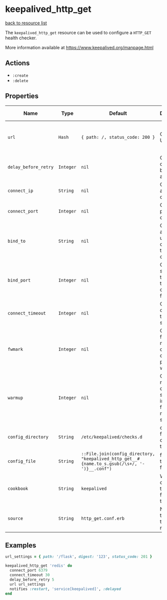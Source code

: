 # keepalived_http_get

[back to resource list](https://github.com/sous-chefs/keepalived#resources)

The `keepalived_http_get` resource can be used to configure a `HTTP_GET` health checker.

More information available at <https://www.keepalived.org/manpage.html>

## Actions

- `:create`
- `:delete`

## Properties

| Name                 | Type      | Default                                                                                      | Description                                                            | Allowed Values                                          |
|----------------------|-----------|----------------------------------------------------------------------------------------------|------------------------------------------------------------------------|---------------------------------------------------------|
| `url`                | `Hash`    | `{ path: /, status_code: 200 }`                                                              | Optional URL to test                                                   | `:path`, `:status_code`, `digest`, note all are symbols |
| `delay_before_retry` | `Integer` | `nil`                                                                                        | Optional delay before retry after failure                              |                                                         |
| `connect_ip`         | `String`  | `nil`                                                                                        | Optional IP address to connect to                                      |                                                         |
| `connect_port`       | `Integer` | `nil`                                                                                        | Optional port to connect to                                            |                                                         |
| `bind_to`            | `String`  | `nil`                                                                                        | Optional address to use to originate the connection                    |                                                         |
| `bind_port`          | `Integer` | `nil`                                                                                        | Optional source port to originate the connection from                  |                                                         |
| `connect_timeout`    | `Integer` | `nil`                                                                                        | Optional connection timeout in seconds                                 |                                                         |
| `fwmark`             | `Integer` | `nil`                                                                                        | Optional fwmark to mark all outgoing checker packets with              |                                                         |
| `warmup`             | `Integer` | `nil`                                                                                        | Optional random delay to start the initial check for maximum N seconds |                                                         |
| `config_directory`   | `String`  | `/etc/keepalived/checks.d`                                                                   | directory for the config file to reside in                             |                                                         |
| `config_file`        | `String`  | `::File.join(config_directory, "keepalived_http_get__#{name.to_s.gsub(/\s+/, '-')}__.conf")` | full path to the config file                                           |                                                         |
| `cookbook`           | `String`  | `keepalived`                                                                                 | Which cookbook to look in for the template                             |                                                         |
| `source`             | `String`  | `http_get.conf.erb`                                                                          | Name of the template to render                                         |                                                         |

## Examples

```ruby
url_settings = { path: '/flask', digest: '123', status_code: 201 }

keepalived_http_get 'redis' do
  connect_port 6379
  connect_timeout 30
  delay_before_retry 5
  url url_settings
  notifies :restart, 'service[keepalived]', :delayed
end
```
